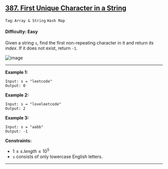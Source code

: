 ## [387. First Unique Character in a String](https://leetcode.com/problems/first-unique-character-in-a-string)

```Tag```: ```Array & String``` ```Hash Map```

#### Difficulty: Easy

Given a string ```s```, find the first non-repeating character in it and return _its index_. If it does not exist, return ```-1```.

![image](https://github.com/quananhle/Python/assets/35042430/f78361da-aa7c-46b2-8efe-da5c3a2c3519)

---

__Example 1:__
```
Input: s = "leetcode"
Output: 0
```

__Example 2:__
```
Input: s = "loveleetcode"
Output: 2
```

__Example 3:__
```
Input: s = "aabb"
Output: -1
```

__Constraints:__

- $1 \le s.length \le 10^5$
- ```s``` consists of only lowercase English letters.

---
